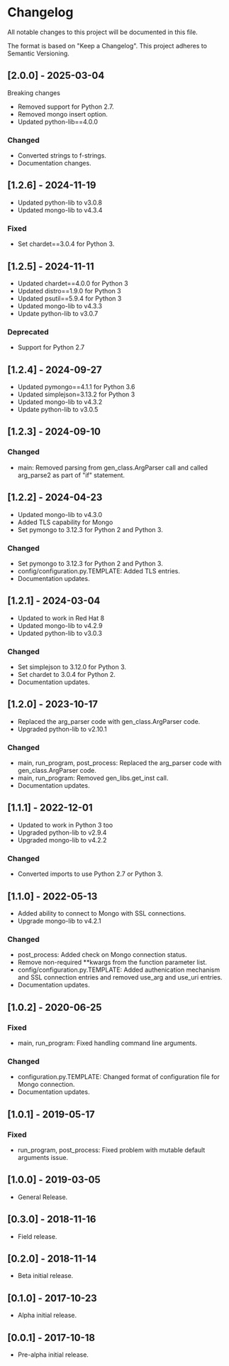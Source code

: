 # Changelog
All notable changes to this project will be documented in this file.

The format is based on "Keep a Changelog".  This project adheres to Semantic Versioning.


## [2.0.0] - 2025-03-04
Breaking changes

- Removed support for Python 2.7.
- Removed mongo insert option.
- Updated python-lib==4.0.0

### Changed
- Converted strings to f-strings.
- Documentation changes.


## [1.2.6] - 2024-11-19
- Updated python-lib to v3.0.8
- Updated mongo-lib to v4.3.4

### Fixed
- Set chardet==3.0.4 for Python 3.


## [1.2.5] - 2024-11-11
- Updated chardet==4.0.0 for Python 3
- Updated distro==1.9.0 for Python 3
- Updated psutil==5.9.4 for Python 3
- Updated mongo-lib to v4.3.3
- Update python-lib to v3.0.7

### Deprecated
- Support for Python 2.7

## [1.2.4] - 2024-09-27
- Updated pymongo==4.1.1 for Python 3.6
- Updated simplejson=3.13.2 for Python 3
- Updated mongo-lib to v4.3.2
- Update python-lib to v3.0.5


## [1.2.3] - 2024-09-10

### Changed
- main: Removed parsing from gen_class.ArgParser call and called arg_parse2 as part of "if" statement.


## [1.2.2] - 2024-04-23
- Updated mongo-lib to v4.3.0
- Added TLS capability for Mongo
- Set pymongo to 3.12.3 for Python 2 and Python 3.

### Changed
- Set pymongo to 3.12.3 for Python 2 and Python 3.
- config/configuration.py.TEMPLATE: Added TLS entries.
- Documentation updates.


## [1.2.1] - 2024-03-04
- Updated to work in Red Hat 8
- Updated mongo-lib to v4.2.9
- Updated python-lib to v3.0.3

### Changed
- Set simplejson to 3.12.0 for Python 3.
- Set chardet to 3.0.4 for Python 2.
- Documentation updates.


## [1.2.0] - 2023-10-17
- Replaced the arg_parser code with gen_class.ArgParser code.
- Upgraded python-lib to v2.10.1

### Changed
- main, run_program, post_process: Replaced the arg_parser code with gen_class.ArgParser code.
- main, run_program: Removed gen_libs.get_inst call.
- Documentation updates.


## [1.1.1] - 2022-12-01
- Updated to work in Python 3 too
- Upgraded python-lib to v2.9.4
- Upgraded mongo-lib to v4.2.2
 
### Changed
- Converted imports to use Python 2.7 or Python 3.


## [1.1.0] - 2022-05-13
- Added ability to connect to Mongo with SSL connections.
- Upgrade mongo-lib to v4.2.1

### Changed
- post_process: Added check on Mongo connection status.
- Remove non-required \*\*kwargs from the function parameter list.
- config/configuration.py.TEMPLATE:  Added authenication mechanism and SSL connection entries and removed use_arg and use_uri entries.
- Documentation updates.


## [1.0.2] - 2020-06-25
### Fixed
- main, run_program:  Fixed handling command line arguments.

### Changed
- configuration.py.TEMPLATE:  Changed format of configuration file for Mongo connection.
- Documentation updates.


## [1.0.1] - 2019-05-17
### Fixed
- run_program, post_process:  Fixed problem with mutable default arguments issue.


## [1.0.0] - 2019-03-05
- General Release.


## [0.3.0] - 2018-11-16
- Field release.


## [0.2.0] - 2018-11-14
- Beta initial release.


## [0.1.0] - 2017-10-23
- Alpha initial release.


## [0.0.1] - 2017-10-18
- Pre-alpha initial release.

